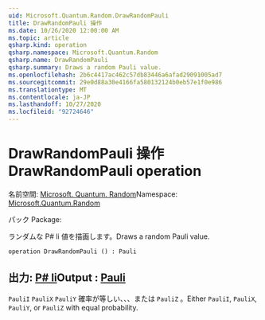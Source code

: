 ```yaml
---
uid: Microsoft.Quantum.Random.DrawRandomPauli
title: DrawRandomPauli 操作
ms.date: 10/26/2020 12:00:00 AM
ms.topic: article
qsharp.kind: operation
qsharp.namespace: Microsoft.Quantum.Random
qsharp.name: DrawRandomPauli
qsharp.summary: Draws a random Pauli value.
ms.openlocfilehash: 2b6c4417ac462c57db83446a6afad29091005ad7
ms.sourcegitcommit: 29e0d88a30e4166fa580132124b0eb57e1f0e986
ms.translationtype: MT
ms.contentlocale: ja-JP
ms.lasthandoff: 10/27/2020
ms.locfileid: "92724646"
---
```

# <a name="drawrandompauli-operation"></a><span data-ttu-id="092ae-102">DrawRandomPauli 操作</span><span class="sxs-lookup"><span data-stu-id="092ae-102">DrawRandomPauli operation</span></span>

<span data-ttu-id="092ae-103">名前空間: [Microsoft. Quantum. Random](xref:Microsoft.Quantum.Random)</span><span class="sxs-lookup"><span data-stu-id="092ae-103">Namespace: [Microsoft.Quantum.Random](xref:Microsoft.Quantum.Random)</span></span>

<span data-ttu-id="092ae-104">パック [](https://nuget.org/packages/)</span><span class="sxs-lookup"><span data-stu-id="092ae-104">Package: [](https://nuget.org/packages/)</span></span>


<span data-ttu-id="092ae-105">ランダムな P# li 値を描画します。</span><span class="sxs-lookup"><span data-stu-id="092ae-105">Draws a random Pauli value.</span></span>

```qsharp
operation DrawRandomPauli () : Pauli
```


## <a name="output--pauli"></a><span data-ttu-id="092ae-106">出力: [P# li](xref:microsoft.quantum.lang-ref.pauli)</span><span class="sxs-lookup"><span data-stu-id="092ae-106">Output : [Pauli](xref:microsoft.quantum.lang-ref.pauli)</span></span>

<span data-ttu-id="092ae-107">`PauliI` `PauliX` `PauliY` 確率が等しい、、、または `PauliZ` 。</span><span class="sxs-lookup"><span data-stu-id="092ae-107">Either `PauliI`, `PauliX`, `PauliY`, or `PauliZ` with equal probability.</span></span>